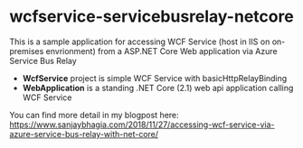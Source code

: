 # wcfservice-servicebusrelay-netcore

This is a sample application for accessing WCF Service (host in IIS on on-premises envrionment) from a ASP.NET Core Web application via Azure Service Bus Relay


- **WcfService** project is simple WCF Service with basicHttpRelayBinding 
- **WebApplication** is a standing .NET Core (2.1) web api application calling WCF Service

You can find more detail in my blogpost here: https://www.sanjaybhagia.com/2018/11/27/accessing-wcf-service-via-azure-service-bus-relay-with-net-core/
